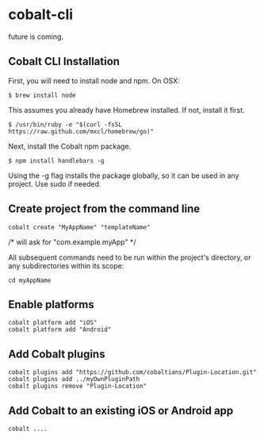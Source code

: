 # cobalt-cli

future is coming.



## Cobalt CLI Installation

First, you will need to install node and npm. On OSX:

    $ brew install node

This assumes you already have Homebrew installed. If not, install it first.

    $ /usr/bin/ruby -e "$(curl -fsSL https://raw.github.com/mxcl/homebrew/go)"

Next, install the Cobalt npm package.

    $ npm install handlebars -g

Using the -g flag installs the package globally, so it can be used in any project. Use sudo if needed.

## Create project from the command line

    cobalt create "MyAppName" "templateName"
    
  /*  will ask for "com.example.myApp" */
    
All subsequent commands need to be run within the project's directory, or any subdirectories within its scope:

    cd myAppName

## Enable platforms

    cobalt platform add "iOS"
    cobalt platform add "Android"
    
  
## Add Cobalt plugins

    cobalt plugins add "https://github.com/cobaltians/Plugin-Location.git"
    cobalt plugins add ../myOwnPluginPath
    cobalt plugins remove "Plugin-Location"
  

## Add Cobalt to an existing iOS or Android app
    
    cobalt ....

